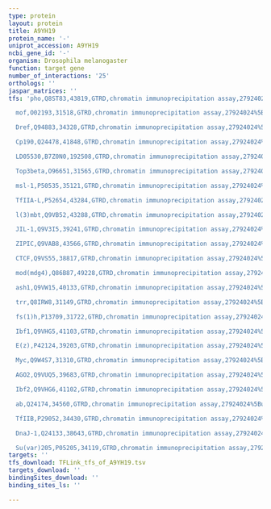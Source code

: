 ```yaml
---
type: protein
layout: protein
title: A9YH19
protein_name: '-'
uniprot_accession: A9YH19
ncbi_gene_id: '-'
organism: Drosophila melanogaster
function: target gene
number_of_interactions: '25'
orthologs: ''
jaspar_matrices: ''
tfs: 'pho,Q8ST83,43819,GTRD,chromatin immunoprecipitation assay,27924024%5Buid%5D,No

  mof,O02193,31518,GTRD,chromatin immunoprecipitation assay,27924024%5Buid%5D,No

  Dref,Q94883,34328,GTRD,chromatin immunoprecipitation assay,27924024%5Buid%5D,No

  Cp190,Q24478,41848,GTRD,chromatin immunoprecipitation assay,27924024%5Buid%5D,No

  LD05530,B7Z0N0,192508,GTRD,chromatin immunoprecipitation assay,27924024%5Buid%5D,No

  Top3beta,O96651,31565,GTRD,chromatin immunoprecipitation assay,27924024%5Buid%5D,No

  msl-1,P50535,35121,GTRD,chromatin immunoprecipitation assay,27924024%5Buid%5D,No

  TfIIA-L,P52654,43284,GTRD,chromatin immunoprecipitation assay,27924024%5Buid%5D,No

  l(3)mbt,Q9VB52,43288,GTRD,chromatin immunoprecipitation assay,27924024%5Buid%5D,No

  JIL-1,Q9V3I5,39241,GTRD,chromatin immunoprecipitation assay,27924024%5Buid%5D,No

  ZIPIC,Q9VAB8,43566,GTRD,chromatin immunoprecipitation assay,27924024%5Buid%5D,No

  CTCF,Q9VS55,38817,GTRD,chromatin immunoprecipitation assay,27924024%5Buid%5D,No

  mod(mdg4),Q86B87,49228,GTRD,chromatin immunoprecipitation assay,27924024%5Buid%5D,No

  ash1,Q9VW15,40133,GTRD,chromatin immunoprecipitation assay,27924024%5Buid%5D,No

  trr,Q8IRW8,31149,GTRD,chromatin immunoprecipitation assay,27924024%5Buid%5D,No

  fs(1)h,P13709,31722,GTRD,chromatin immunoprecipitation assay,27924024%5Buid%5D,No

  Ibf1,Q9VHG5,41103,GTRD,chromatin immunoprecipitation assay,27924024%5Buid%5D,No

  E(z),P42124,39203,GTRD,chromatin immunoprecipitation assay,27924024%5Buid%5D,No

  Myc,Q9W4S7,31310,GTRD,chromatin immunoprecipitation assay,27924024%5Buid%5D,No

  AGO2,Q9VUQ5,39683,GTRD,chromatin immunoprecipitation assay,27924024%5Buid%5D,No

  Ibf2,Q9VHG6,41102,GTRD,chromatin immunoprecipitation assay,27924024%5Buid%5D,No

  ab,Q24174,34560,GTRD,chromatin immunoprecipitation assay,27924024%5Buid%5D,No

  TfIIB,P29052,34430,GTRD,chromatin immunoprecipitation assay,27924024%5Buid%5D,No

  DnaJ-1,Q24133,38643,GTRD,chromatin immunoprecipitation assay,27924024%5Buid%5D,No

  Su(var)205,P05205,34119,GTRD,chromatin immunoprecipitation assay,27924024%5Buid%5D,No'
targets: ''
tfs_download: TFLink_tfs_of_A9YH19.tsv
targets_download: ''
bindingSites_download: ''
binding_sites_ls: ''

---
```


